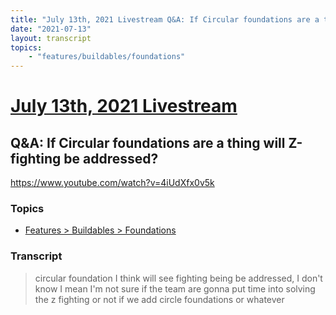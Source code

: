 ```yaml
---
title: "July 13th, 2021 Livestream Q&A: If Circular foundations are a thing will Z-fighting be addressed?"
date: "2021-07-13"
layout: transcript
topics:
    - "features/buildables/foundations"
---
```

# [July 13th, 2021 Livestream](../2021-07-13.md)
## Q&A: If Circular foundations are a thing will Z-fighting be addressed?
https://www.youtube.com/watch?v=4iUdXfx0v5k

### Topics
* [Features > Buildables > Foundations](../topics/features/buildables/foundations.md)

### Transcript

> circular foundation I think will see fighting being be addressed, I don't know I mean I'm not sure if the team are gonna put time into solving the z fighting or not if we add circle foundations or whatever
